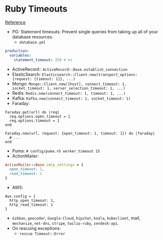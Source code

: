 # Ruby Timeouts
[Reference](https://github.com/ankane/the-ultimate-guide-to-ruby-timeouts)

- PG: Statement timeouts: Prevent single queries from taking up all of your database resources.
  - `database.yml`

``` yml
production:
  variables:
    statement_timeout: 250 # ms
```

- ActiveRecord:: `ActiveRecord::Base.establish_connection`
- ElasticSearch: `Elasticsearch::Client.new(transport_options: {request: {timeout: 1}}, ...)`
- Mongo: `Mongo::Client.new([host], connect_timeout: 1, socket_timeout: 1, server_selection_timeout: 1, ...)`
- Redis: `Redis.new(connect_timeout: 1, timeout: 1, ...)`
- Kafka: `Kafka.new(connect_timeout: 1, socket_timeout: 1)`
- Faraday:

```
Faraday.get(url) do |req|
  req.options.open_timeout = 1
  req.options.timeout = 1
end

Faraday.new(url, request: {open_timeout: 1, timeout: 1}) do |faraday|
  # ...
end
```

- Puma: `# config/puma.rb worker_timeout 15`
- ActionMailer:

``` ruby
ActionMailer::Base.smtp_settings = {
  open_timeout: 1,
  read_timeout: 1
}
```

- AWS:

```
Aws.config = {
  http_open_timeout: 1,
  http_read_timeout: 1
}
```

- `Gibbon`, `geocoder`, `Google-Cloud`, `hipchat`, `koala`, `kubeclient`, mail, `mechanize`, `net-dns`, `stripe`, `twilio-ruby`, `zendesk-api`.
- On rescuing exceptions:
  - `rescue Timeout::Error`
